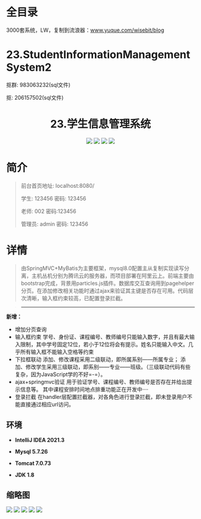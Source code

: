 # 全目录

3000套系统，LW，复制到流浪器：www.yuque.com/wisebit/blog

# 23.StudentInformationManagementSystem2

<p>抠群: 983063232(sql文件)</p>
<p>抠: 206157502(sql文件)</p>

<p><h1 align="center">23.学生信息管理系统</h1></p>


<p align="center">
	<img src="https://img.shields.io/badge/jdk-1.8-orange.svg"/>
    <img src="https://img.shields.io/badge/Spring-1.8-lightgrey.svg"/>
    <img src="https://img.shields.io/badge/SpringMvc-1.8-lightgrey.svg"/>
    <img src="https://img.shields.io/badge/Mybatis-1.8-lightgrey.svg"/>
</p>

# 简介
>
> 
>
> 前台首页地址: localhost:8080/
>
> 学生: 123456 密码: 123456
>
> 老师: 002 密码:123456
>
> 管理员: admin   密码: 123456

# 详情 
>由SpringMVC+MyBatis为主要框架，mysql8.0配置主从复制实现读写分离，主机丛机分别为腾讯云的服务器，而项目部署在阿里云上。前端主要由bootstrap完成，背景用particles.js插件。数据库交互查询用到pagehelper分页。在添加修改相关功能时通过ajax来验证其主键是否存在可用。代码层次清晰，输入框约束较高，已配置登录拦截。

>------------------------------------------------------------------------------------------------------------------------
**新增：**
* 增加分页查询
* 输入框约束
  学号、身份证、课程编号、教师编号只能输入数字，并且有最大输入限制，其中学号固定12位，若小于12位将会有提示。姓名只能输入中文。几乎所有输入框不能输入空格等约束
* 下拉框联动
  添加、修改课程采用二级联动，即所属系别——所属专业；
  添加、修改学生采用三级联动，即系别——专业——班级。（三级联动代码有些复杂，因为JavaScript学的不好=-=）。
* ajax+springmvc验证
  用于验证学号、课程编号、教师编号是否存在并给出提示信息等。
  其中课程安排时间地点排重功能正在开发中····
* 登录拦截
  在handler层配置拦截器，对各角色进行登录拦截，即未登录用户不能直接通过相应url访问。


## 环境

- <b>IntelliJ IDEA 2021.3</b>

- <b>Mysql 5.7.26</b>

- <b>Tomcat 7.0.73</b>

- <b>JDK 1.8</b>




## 缩略图

![](https://bitwise.oss-cn-heyuan.aliyuncs.com/2024/9/10/cc828167-bb5b-4941-a19a-951715406371.png)
![](https://bitwise.oss-cn-heyuan.aliyuncs.com/2024/9/10/09681fe0-e5be-42ae-9daf-b4e6606c20db.png)
![](https://bitwise.oss-cn-heyuan.aliyuncs.com/2024/9/10/b7aaf3b3-11cb-409a-a183-22eff01af7c1.png)
![](https://bitwise.oss-cn-heyuan.aliyuncs.com/2024/9/10/93f3d1fc-3563-4fa4-a773-f510d29831f1.png)
![](https://bitwise.oss-cn-heyuan.aliyuncs.com/2024/9/10/8bdce23c-d9f4-4cd4-a294-179857517a44.png)





